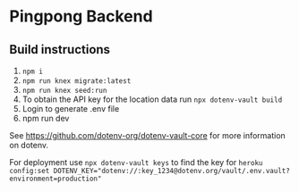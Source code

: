 # Pingpong Backend

## Build instructions

1. `npm i`
2. `npm run knex migrate:latest`
3. `npm run knex seed:run`
2. To obtain the API key for the location data run `npx dotenv-vault build`
3. Login to generate .env file
4. npm run dev

See https://github.com/dotenv-org/dotenv-vault-core for more information on dotenv.

For deployment use `npx dotenv-vault keys` to find the key for `heroku config:set DOTENV_KEY="dotenv://:key_1234@dotenv.org/vault/.env.vault?environment=production"`
